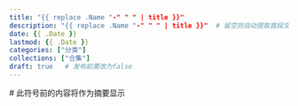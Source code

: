 ```yaml
---
title: "{{ replace .Name "-" " " | title }}"
description: "{{ replace .Name "-" " " | title }}"  # 留空则自动提取首段文字作为摘要
date: {{ .Date }}
lastmod: {{ .Date }}
categories: ["分类"]
collections: ["合集"]
draft: true   # 发布前需改为false
---
```


<!--more-->  # 此符号前的内容将作为摘要显示